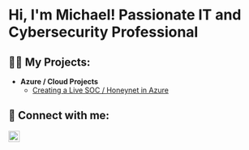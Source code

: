 <h1>Hi, I'm Michael! Passionate IT and Cybersecurity Professional</h1>

<h2>👨‍💻 My Projects:</h2>

- <b>Azure / Cloud Projects </b>
  - [Creating a Live SOC / Honeynet in Azure](https://github.com/mhall616/Azure-SOC)





<h2> 🤳 Connect with me:</h2>

[<img align="left" alt="JoshMadakor | LinkedIn" width="22px" src="https://cdn.jsdelivr.net/npm/simple-icons@v3/icons/linkedin.svg" />][linkedin]


[linkedin]: www.linkedin.com/in/michael-hall9
